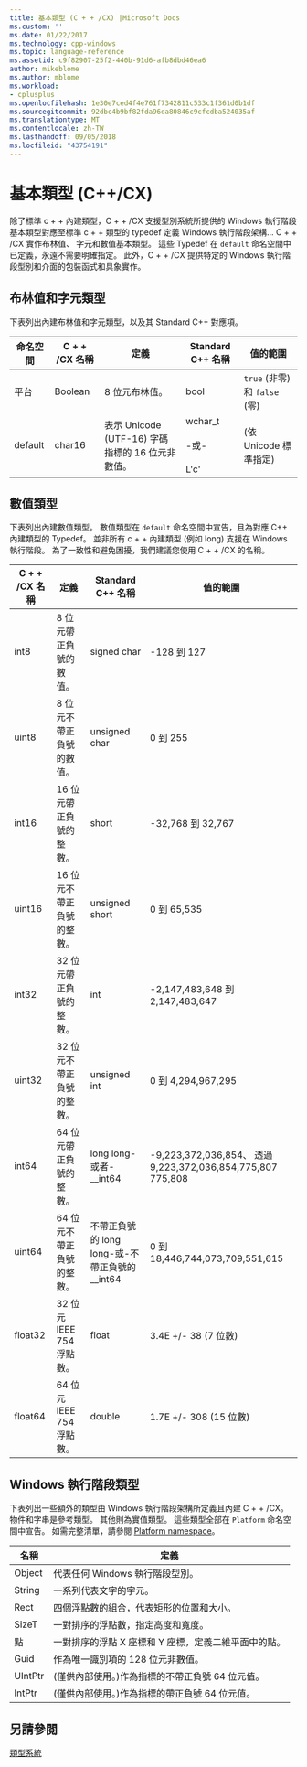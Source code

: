 ```yaml
---
title: 基本類型 (C + + /CX) |Microsoft Docs
ms.custom: ''
ms.date: 01/22/2017
ms.technology: cpp-windows
ms.topic: language-reference
ms.assetid: c9f82907-25f2-440b-91d6-afb8dbd46ea6
author: mikeblome
ms.author: mblome
ms.workload:
- cplusplus
ms.openlocfilehash: 1e30e7ced4f4e761f7342811c533c1f361d0b1df
ms.sourcegitcommit: 92dbc4b9bf82fda96da80846c9cfcdba524035af
ms.translationtype: MT
ms.contentlocale: zh-TW
ms.lasthandoff: 09/05/2018
ms.locfileid: "43754191"
---
```

# <a name="fundamental-types-ccx"></a>基本類型 (C++/CX)
除了標準 c + + 內建類型，C + + /CX 支援型別系統所提供的 Windows 執行階段基本類型對應至標準 c + + 類型的 typedef 定義 Windows 執行階段架構... C + + /CX 實作布林值、 字元和數值基本類型。 這些 Typedef 在 `default` 命名空間中已定義，永遠不需要明確指定。 此外，C + + /CX 提供特定的 Windows 執行階段型別和介面的包裝函式和具象實作。  
  
## <a name="boolean-and-character-types"></a>布林值和字元類型  
 下表列出內建布林值和字元類型，以及其 Standard C++ 對應項。  
  
|命名空間|C + + /CX 名稱|定義|Standard C++ 名稱|值的範圍|  
|---------------|-----------------------------------------------------------------------|----------------|-------------------------|---------------------|  
|平台|Boolean|8 位元布林值。|bool|`true` (非零) 和 `false` (零)|  
|default|char16|表示 Unicode (UTF-16) 字碼指標的 16 位元非數值。|wchar_t<br /><br /> -或-<br /><br /> L'c'|(依 Unicode 標準指定)|  
  
## <a name="numeric-types"></a>數值類型  
 下表列出內建數值類型。 數值類型在 `default` 命名空間中宣告，且為對應 C++ 內建類型的 Typedef。 並非所有 c + + 內建類型 (例如 long) 支援在 Windows 執行階段。 為了一致性和避免困擾，我們建議您使用 C + + /CX 的名稱。  
  
|C + + /CX 名稱|定義|Standard C++ 名稱|值的範圍|  
|-----------------------------------------------------------------------|----------------|-------------------------|---------------------|  
|int8|8 位元帶正負號的數值。|signed char|-128 到 127|  
|uint8|8 位元不帶正負號的數值。|unsigned char|0 到 255|  
|int16|16 位元帶正負號的整數。|short|-32,768 到 32,767|  
|uint16|16 位元不帶正負號的整數。|unsigned short|0 到 65,535|  
|int32|32 位元帶正負號的整數。|int|-2,147,483,648 到 2,147,483,647|  
|uint32|32 位元不帶正負號的整數。|unsigned int|0 到 4,294,967,295|  
|int64|64 位元帶正負號的整數。|long long-或者-__int64|-9,223,372,036,854、 透過 9,223,372,036,854,775,807 775,808|  
|uint64|64 位元不帶正負號的整數。|不帶正負號的 long long-或-不帶正負號的 __int64|0 到 18,446,744,073,709,551,615|  
|float32|32 位元 IEEE 754 浮點數。|float|3.4E +/- 38 (7 位數)|  
|float64|64 位元 IEEE 754 浮點數。|double|1.7E +/- 308 (15 位數)|  
  
## <a name="windows-runtime-types"></a>Windows 執行階段類型  
 下表列出一些額外的類型由 Windows 執行階段架構所定義且內建 C + + /CX。 物件和字串是參考類型。 其他則為實值類型。 這些類型全部在 `Platform` 命名空間中宣告。 如需完整清單，請參閱 [Platform namespace](../cppcx/platform-namespace-c-cx.md)。  
  
|名稱|定義|  
|----------|----------------|  
|Object|代表任何 Windows 執行階段型別。|  
|String|一系列代表文字的字元。|  
|Rect|四個浮點數的組合，代表矩形的位置和大小。|  
|SizeT|一對排序的浮點數，指定高度和寬度。|  
|點|一對排序的浮點 X 座標和 Y 座標，定義二維平面中的點。|  
|Guid|作為唯一識別項的 128 位元非數值。|  
|UIntPtr|(僅供內部使用。)作為指標的不帶正負號 64 位元值。|  
|IntPtr|(僅供內部使用。)作為指標的帶正負號 64 位元值。|  
  
## <a name="see-also"></a>另請參閱  
 [類型系統](../cppcx/type-system-c-cx.md)